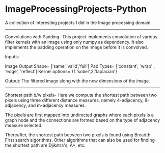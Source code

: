 # ImageProcessingProjects-Python
A collection of interesting projects I did in the Image processing domain. 

_____________________________________________________________________________________________________________________________
Convolutions with Padding- This project implements convolution of various filter kernels with an image using only numpy as dependency. It also implements the padding operation on the image before it is convolved.  


Inputs: 

Image
Output Shape= ['same','valid','full']
Pad Types= ['constant', 'wrap' , 'edge', 'reflect']
Kernel options= {1:'sobel',2:'laplacian'}

Output: The filtered image along with the new dimensions of the image. 


_____________________________________________________________________________________________________________________________
Shortest path b/w pixels- Here we compute the shortest path between two pixels using three different distance measures, namely 4-adjacency, 8-adjacency, and m-adjacency measures. 

The pixels are first mapped into undirected graphs where each pixels is a graph node and the connections are formed based on the type of adjacency measure selected. 

Thereafter, the shortest path between two pixels is found using Breadth First search algorithms. Other algorithms that can also be used for finding the shortest path are Djikstra's, A*, etc. 

